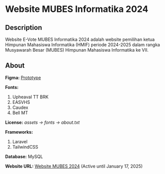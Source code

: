 # **Website MUBES Informatika 2024**

## **Description**
Website E-Vote MUBES Informatika 2024 adalah website 
pemilihan ketua Himpunan Mahasiswa Informatika (HMIF) 
periode 2024-2025 dalam rangka Musyawarah Besar (MUBES) 
Himpunan Mahasiswa Informatika ke VII.

## **About**
**Figma:** [Prototype](https://www.figma.com/design/VgkaqMaIDDh2IdytyGy1Gk/Website-MUBES-2024?node-id=0-1&t=fv5I9m3xOcn4Hpp4-1)

**Fonts:**
1. Upheaval TT BRK
2. EASVHS
3. Caudex
4. Bell MT

**License:** *assets -> fonts -> about.txt*

**Frameworks:**
1. Laravel
2. TailwindCSS

**Database:** MySQL

**Website URL:** [Website MUBES 2024](https://mubeshmif.my.id) (Active until January 17, 2025)
